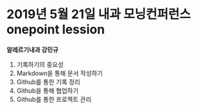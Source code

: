 2019년 5월 21일 내과 모닝컨퍼런스 onepoint lession
===========
**알레르기내과 강민규**

1. 기록하기의 중요성
2. Markdown을 통해 문서 작성하기
3. Github를 통한 기록 정리
4. Github을 통해 협업하기
5. Github를 통한 프로젝트 관리

